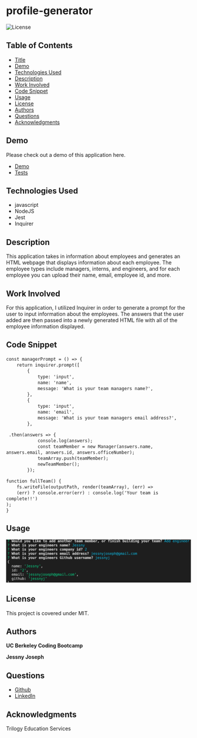 # profile-generator
![License](https://img.shields.io/badge/license-MIT-181717?style=for-the-badge) 

## Table of Contents
* [Title](#title)
* [Demo](#demo)
* [Technologies Used](#technologies-used)
* [Description](#description)
* [Work Involved](#work-involved)
* [Code Snippet](#code-snippet)
* [Usage](#usage)
* [License](#license)
* [Authors](#authors)
* [Questions](#questions)
* [Acknowledgments](#acknowledgments)

## Demo
Please check out a demo of this application here.
* [Demo](https://drive.google.com/file/d/1JHsCq0hlwEHyoYh7O2OduTIXa8kHjzez/view)
* [Tests](https://drive.google.com/file/d/1c2EleMVEDdQb6HWnxpyqQrFfjZ1Nbf1e/view)

## Technologies Used
* javascript
* NodeJS
* Jest
* Inquirer

## Description
This application takes in information about employees and generates an HTML webpage that displays information about each employee. The employee types include managers, interns, and engineers, and for each employee you can upload their name, email, employee id, and more. 

## Work Involved
For this application, I utilized Inquirer in order to generate a prompt for the user to input information about the employees. The answers that the user added are then passed into a newly generated HTML file with all of the employee information displayed. 

## Code Snippet
```
const managerPrompt = () => {
    return inquirer.prompt([
        {
            type: 'input',
            name: 'name',
            message: 'What is your team managers name?',
        },
        {
            type: 'input',
            name: 'email',
            message: 'What is your team managers email address?',
        },
```
```
 .then(answers => {
            console.log(answers);
            const teamMember = new Manager(answers.name, answers.email, answers.id, answers.officeNumber);
            teamArray.push(teamMember);
            newTeamMember();
        });
```
```
function fullTeam() {
    fs.writeFile(outputPath, render(teamArray), (err) =>
    (err) ? console.error(err) : console.log('Your team is complete!!')
);
}
```

## Usage
![How to use](./Develop/profile-use.png)

## License
This project is covered under MIT.

## Authors
**UC Berkeley Coding Bootcamp**

**Jessny Joseph** 

## Questions 
* [Github](https://github.com/jessnyj)
* [LinkedIn](https://www.linkedin.com/in/jessny-joseph-361515201)

## Acknowledgments
Trilogy Education Services